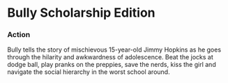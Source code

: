 # Bully Scholarship Edition

### Action

Bully tells the story of mischievous 15-year-old Jimmy Hopkins as he goes through the hilarity and awkwardness of adolescence. Beat the jocks at dodge ball, play pranks on the preppies, save the nerds, kiss the girl and navigate the social hierarchy in the worst school around.